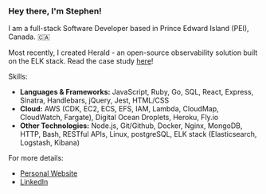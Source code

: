 ### Hey there, I'm Stephen!

I am a full-stack Software Developer based in Prince Edward Island (PEI), Canada. 🇨🇦

Most recently, I created Herald - an open-source observability solution built on the ELK stack. 
Read the case study [here](https://herald-app.github.io/)!

Skills:

- **Languages & Frameworks:** JavaScript, Ruby, Go, SQL, React, Express, Sinatra, Handlebars, jQuery, Jest, HTML/CSS
- **Cloud:** AWS (CDK, EC2, ECS, EFS, IAM, Lambda, CloudMap, CloudWatch, Fargate), Digital Ocean Droplets, Heroku, Fly.io
- **Other Technologies:** Node.js, Git/Github, Docker, Nginx, MongoDB, HTTP, Bash, RESTful APIs, Linux, postgreSQL, ELK stack (Elasticsearch, Logstash, Kibana)

For more details:

- [Personal Website](https://stephendjohnston.github.io/)
- [LinkedIn](https://www.linkedin.com/in/stephendjohnston/)

<!---
stephendjohnston/stephendjohnston is a ✨ special ✨ repository because its `README.md` (this file) appears on your GitHub profile.
You can click the Preview link to take a look at your changes.
--->

